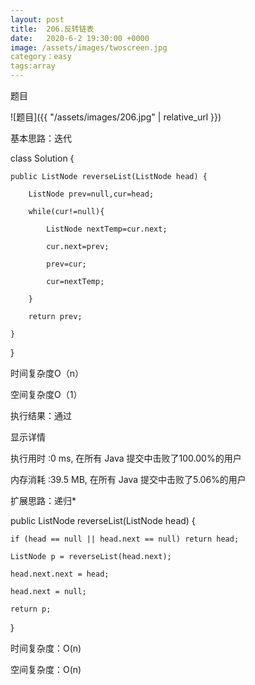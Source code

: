 ```yaml
---
layout: post
title:  206.反转链表
date:   2020-6-2 19:30:00 +0000
image: /assets/images/twoscreen.jpg
category：easy
tags:array
---
```

题目

![题目]({{ "/assets/images/206.jpg" | relative_url }})


基本思路：迭代

class Solution {

    public ListNode reverseList(ListNode head) {
	
        ListNode prev=null,cur=head;
		
        while(cur!=null){
		
            ListNode nextTemp=cur.next;
			
            cur.next=prev;
			
            prev=cur;
			
            cur=nextTemp;
			
        }
		
        return prev;
		
    }
	
}

时间复杂度O（n）

空间复杂度O（1）

执行结果：通过

显示详情

执行用时 :0 ms, 在所有 Java 提交中击败了100.00%的用户

内存消耗 :39.5 MB, 在所有 Java 提交中击败了5.06%的用户


扩展思路：递归*

public ListNode reverseList(ListNode head) {

    if (head == null || head.next == null) return head;
	
    ListNode p = reverseList(head.next);
	
    head.next.next = head;
	
    head.next = null;
	
    return p;
	
}

时间复杂度：O(n)

空间复杂度：O(n)

